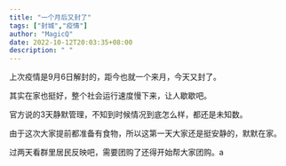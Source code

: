 ```yaml
---
title: "一个月后又封了"
tags: ["封城","疫情"]
author: "MagicQ"
date: 2022-10-12T20:03:35+08:00
description: " "
---
```


上次疫情是9月6日解封的，距今也就一个来月，今天又封了。

其实在家也挺好，整个社会运行速度慢下来，让人歇歇吧。

官方说的3天静默管理，不知到时候情况到底怎么样，都还是未知数。

由于这次大家提前都准备有食物，所以这第一天大家还是挺安静的，默默在家。

过两天看群里居民反映吧，需要团购了还得开始帮大家团购。a

